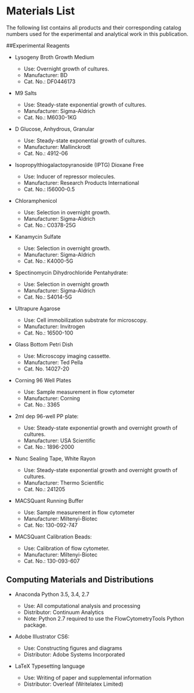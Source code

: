 # Materials List


The following list contains all products and their corresponding catalog numbers used for the experimental and analytical work in this publication.


##Experimental Reagents

* Lysogeny Broth Growth Medium
  - Use: Overnight growth of cultures.
  - Manufacturer: BD
  - Cat. No.: DF0446173

* M9 Salts
  - Use: Steady-state exponential growth of cultures.
  - Manufacturer: Sigma-Aldrich
  - Cat. No.: M6030-1KG

* D Glucose, Anhydrous, Granular
  - Use: Steady-state exponential growth of cultures.
  - Manufacturer: Mallinckrodt
  - Cat. No.: 4912-06

* Isopropylthiogalactopyranoside (IPTG) Dioxane Free
  - Use: Inducer of repressor molecules.
  - Manufacturer: Research Products International
  - Cat. No.: I56000-0.5

* Chloramphenicol
  - Use: Selection in overnight growth.
  - Manufacturer: Sigma-Aldrich
  - Cat. No.: C0378-25G

* Kanamycin Sulfate
  - Use: Selection in overnight growth.
  - Manufacturer: Sigma-Aldrich
  - Cat. No.: K4000-5G

* Spectinomycin Dihydrochloride Pentahydrate:
  - Use: Selection in overnight growth
  - Manufacturer: Sigma-Aldrich
  - Cat. No.: S4014-5G

* Ultrapure Agarose
  - Use: Cell immobilization substrate for microscopy.
  - Manufacturer: Invitrogen
  - Cat. No.: 16500-100

* Glass Bottom Petri Dish
  - Use: Microscopy imaging cassette.
  - Manufacturer: Ted Pella
  - Cat. No. 14027-20

* Corning 96 Well Plates
  - Use: Sample measurement in flow cytometer
  - Manufacturer: Corning
  - Cat. No.: 3365

* 2ml dep 96-well PP plate:
  - Use: Steady-state exponential growth and overnight growth of cultures.
  - Manufacturer: USA Scientific
  - Cat. No.: 1896-2000

* Nunc Sealing Tape, White Rayon
  - Use: Steady-state exponential growth and overnight growth of cultures.
  - Manufacturer: Thermo Scientific
  - Cat. No.: 241205

* MACSQuant Running Buffer
  - Use: Sample measurement in flow cytometer
  - Manufacturer: Miltenyi-Biotec
  - Cat. No: 130-092-747

* MACSQuant Calibration Beads:
  - Use: Calibration of flow cytometer.
  - Manufacturer: Miltenyi-Biotec
  - Cat. No.: 130-093-607


## Computing Materials and Distributions

* Anaconda Python 3.5, 3.4, 2.7
  - Use: All computational analysis and processing
  - Distributor: Continuum Analytics
  - Note: Python 2.7 required to use the FlowCytometryTools Python package.

* Adobe Illustrator CS6:
  - Use: Constructing figures and diagrams
  - Distributor: Adobe Systems Incorporated

* LaTeX Typesetting language
  - Use: Writing of paper and supplemental information
  - Distributor: Overleaf (Writelatex Limited)
